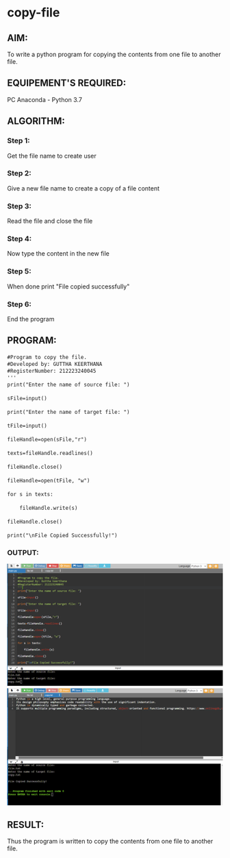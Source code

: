 # copy-file
## AIM:
To write a python program for copying the contents from one file to another file.
## EQUIPEMENT'S REQUIRED: 
PC
Anaconda - Python 3.7
## ALGORITHM: 
### Step 1:
Get the file name to create user
### Step 2: 
Give a new file name to create a copy of a file content
### Step 3: 
Read the file and close the file
### Step 4:  
Now type the content in the new file
### Step 5: 
When done print "File copied successfully"
### Step 6: 
End the program
## PROGRAM:
```'''
#Program to copy the file.
#Developed by: GUTTHA KEERTHANA
#RegisterNumber: 212223240045
'''
print("Enter the name of source file: ")

sFile=input()

print("Enter the name of target file: ")

tFile=input()

fileHandle=open(sFile,"r")

texts=fileHandle.readlines()

fileHandle.close()

fileHandle=open(tFile, "w")

for s in texts:

    fileHandle.write(s)

fileHandle.close()

print("\nFile Copied Successfully!")

```
### OUTPUT:
![](5c1.png)
![](5c2.png)


## RESULT:
Thus the program is written to copy the contents from one file to another file.
